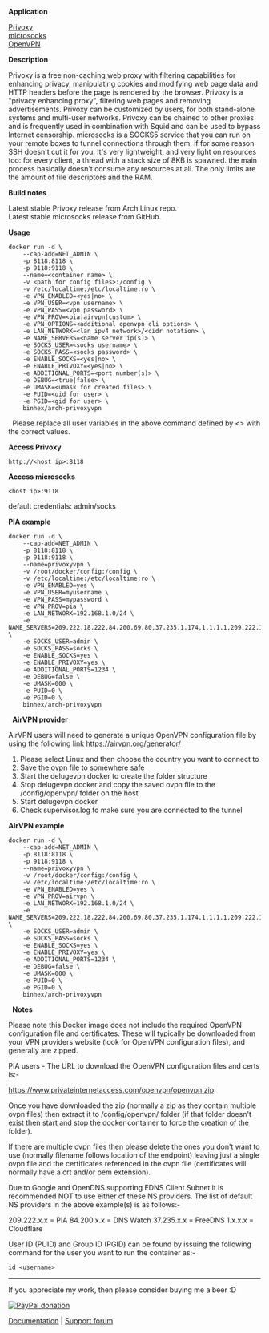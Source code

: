 **Application**

[Privoxy](http://www.privoxy.org/)  
[microsocks](https://github.com/rofl0r/microsocks)  
[OpenVPN](https://openvpn.net/)  

**Description**

Privoxy is a free non-caching web proxy with filtering capabilities for enhancing privacy, manipulating cookies and modifying web page data and HTTP headers before the page is rendered by the browser. Privoxy is a "privacy enhancing proxy", filtering web pages and removing advertisements. Privoxy can be customized by users, for both stand-alone systems and multi-user networks. Privoxy can be chained to other proxies and is frequently used in combination with Squid and can be used to bypass Internet censorship. microsocks is a SOCKS5 service that you can run on your remote boxes to tunnel connections through them, if for some reason SSH doesn't cut it for you. It's very lightweight, and very light on resources too: for every client, a thread with a stack size of 8KB is spawned. the main process basically doesn't consume any resources at all. The only limits are the amount of file descriptors and the RAM.

**Build notes**

Latest stable Privoxy release from Arch Linux repo.  
Latest stable microsocks release from GitHub.

**Usage**
```
docker run -d \
    --cap-add=NET_ADMIN \
    -p 8118:8118 \
    -p 9118:9118 \
    --name=<container name> \
    -v <path for config files>:/config \
    -v /etc/localtime:/etc/localtime:ro \
    -e VPN_ENABLED=<yes|no> \
    -e VPN_USER=<vpn username> \
    -e VPN_PASS=<vpn password> \
    -e VPN_PROV=<pia|airvpn|custom> \
    -e VPN_OPTIONS=<additional openvpn cli options> \
    -e LAN_NETWORK=<lan ipv4 network>/<cidr notation> \
    -e NAME_SERVERS=<name server ip(s)> \
    -e SOCKS_USER=<socks username> \
    -e SOCKS_PASS=<socks password> \
    -e ENABLE_SOCKS=<yes|no> \
    -e ENABLE_PRIVOXY=<yes|no> \
    -e ADDITIONAL_PORTS=<port number(s)> \
    -e DEBUG=<true|false> \
    -e UMASK=<umask for created files> \
    -e PUID=<uid for user> \
    -e PGID=<gid for user> \
    binhex/arch-privoxyvpn
```
&nbsp;
Please replace all user variables in the above command defined by <> with the correct values.

**Access Privoxy**

`http://<host ip>:8118`

**Access microsocks**

`<host ip>:9118`

default credentials: admin/socks

**PIA example**
```
docker run -d \
    --cap-add=NET_ADMIN \
    -p 8118:8118 \
    -p 9118:9118 \
    --name=privoxyvpn \
    -v /root/docker/config:/config \
    -v /etc/localtime:/etc/localtime:ro \
    -e VPN_ENABLED=yes \
    -e VPN_USER=myusername \
    -e VPN_PASS=mypassword \
    -e VPN_PROV=pia \
    -e LAN_NETWORK=192.168.1.0/24 \
    -e NAME_SERVERS=209.222.18.222,84.200.69.80,37.235.1.174,1.1.1.1,209.222.18.218,37.235.1.177,84.200.70.40,1.0.0.1 \
    -e SOCKS_USER=admin \
    -e SOCKS_PASS=socks \
    -e ENABLE_SOCKS=yes \
    -e ENABLE_PRIVOXY=yes \
    -e ADDITIONAL_PORTS=1234 \
    -e DEBUG=false \
    -e UMASK=000 \
    -e PUID=0 \
    -e PGID=0 \
    binhex/arch-privoxyvpn
```
&nbsp;
**AirVPN provider**

AirVPN users will need to generate a unique OpenVPN configuration
file by using the following link https://airvpn.org/generator/

1. Please select Linux and then choose the country you want to connect to
2. Save the ovpn file to somewhere safe
3. Start the delugevpn docker to create the folder structure
4. Stop delugevpn docker and copy the saved ovpn file to the /config/openvpn/ folder on the host
5. Start delugevpn docker
6. Check supervisor.log to make sure you are connected to the tunnel

**AirVPN example**
```
docker run -d \
    --cap-add=NET_ADMIN \
    -p 8118:8118 \
    -p 9118:9118 \
    --name=privoxyvpn \
    -v /root/docker/config:/config \
    -v /etc/localtime:/etc/localtime:ro \
    -e VPN_ENABLED=yes \
    -e VPN_PROV=airvpn \
    -e LAN_NETWORK=192.168.1.0/24 \
    -e NAME_SERVERS=209.222.18.222,84.200.69.80,37.235.1.174,1.1.1.1,209.222.18.218,37.235.1.177,84.200.70.40,1.0.0.1 \
    -e SOCKS_USER=admin \
    -e SOCKS_PASS=socks \
    -e ENABLE_SOCKS=yes \
    -e ENABLE_PRIVOXY=yes \
    -e ADDITIONAL_PORTS=1234 \
    -e DEBUG=false \
    -e UMASK=000 \
    -e PUID=0 \
    -e PGID=0 \
    binhex/arch-privoxyvpn
```
&nbsp;
**Notes**

Please note this Docker image does not include the required OpenVPN configuration file and certificates. These will typically be downloaded from your VPN providers website (look for OpenVPN configuration files), and generally are zipped.

PIA users - The URL to download the OpenVPN configuration files and certs is:-

https://www.privateinternetaccess.com/openvpn/openvpn.zip

Once you have downloaded the zip (normally a zip as they contain multiple ovpn files) then extract it to /config/openvpn/ folder (if that folder doesn't exist then start and stop the docker container to force the creation of the folder).

If there are multiple ovpn files then please delete the ones you don't want to use (normally filename follows location of the endpoint) leaving just a single ovpn file and the certificates referenced in the ovpn file (certificates will normally have a crt and/or pem extension).

Due to Google and OpenDNS supporting EDNS Client Subnet it is recommended NOT to use either of these NS providers.
The list of default NS providers in the above example(s) is as follows:-

209.222.x.x = PIA
84.200.x.x = DNS Watch
37.235.x.x = FreeDNS
1.x.x.x = Cloudflare

User ID (PUID) and Group ID (PGID) can be found by issuing the following command for the user you want to run the container as:-

`id <username>`
___
If you appreciate my work, then please consider buying me a beer  :D

[![PayPal donation](https://www.paypal.com/en_US/i/btn/btn_donate_SM.gif)](https://www.paypal.com/cgi-bin/webscr?cmd=_s-xclick&hosted_button_id=MM5E27UX6AUU4)

[Documentation](https://github.com/binhex/documentation) | [Support forum](https://forums.unraid.net/topic/78028-support-binhex-privoxyvpn/)